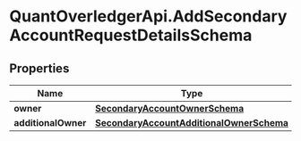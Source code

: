 # QuantOverledgerApi.AddSecondaryAccountRequestDetailsSchema

## Properties

Name | Type | Description | Notes
------------ | ------------- | ------------- | -------------
**owner** | [**SecondaryAccountOwnerSchema**](SecondaryAccountOwnerSchema.md) |  | [optional] 
**additionalOwner** | [**SecondaryAccountAdditionalOwnerSchema**](SecondaryAccountAdditionalOwnerSchema.md) |  | [optional] 


